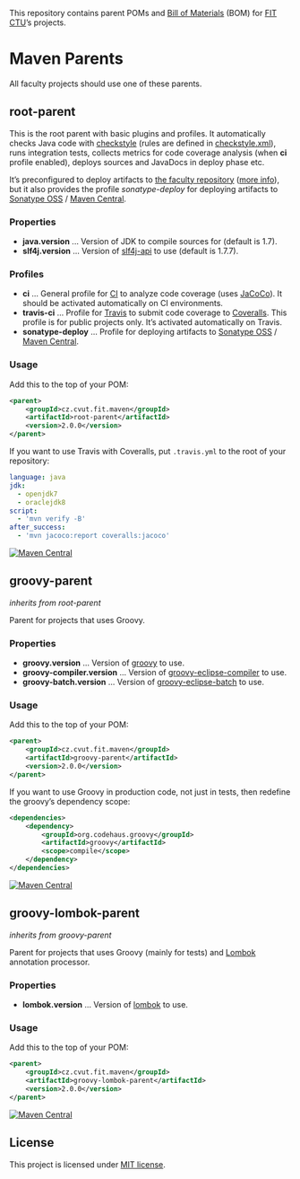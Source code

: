 This repository contains parent POMs and [Bill of Materials] (BOM) for [FIT CTU]’s projects.


Maven Parents
=============

All faculty projects should use one of these parents.


root-parent
-----------

This is the root parent with basic plugins and profiles. It automatically checks Java code with [checkstyle] \(rules
are defined in [checkstyle.xml]), runs integration tests, collects metrics for code coverage analysis (when **ci**
profile enabled), deploys sources and JavaDocs in deploy phase etc.

It’s preconfigured to deploy artifacts to [the faculty repository](https://repository.fit.cvut.cz/maven)
([more info][wiki-maven-repos]), but it also provides the profile _sonatype-deploy_ for deploying artifacts to
[Sonatype OSS] / [Maven Central].

### Properties

*  **java.version** ... Version of JDK to compile sources for (default is 1.7).
*  **slf4j.version** ... Version of [slf4j-api] to use (default is 1.7.7).

### Profiles

*  **ci** ... General profile for [CI] to analyze code coverage (uses [JaCoCo]). It should be activated automatically
   on CI environments.
*  **travis-ci** ... Profile for [Travis] to submit code coverage to [Coveralls]. This profile is for public projects
   only. It’s activated automatically on Travis.
*  **sonatype-deploy** ... Profile for deploying artifacts to [Sonatype OSS] / [Maven Central].

### Usage

Add this to the top of your POM:

```xml
<parent>
    <groupId>cz.cvut.fit.maven</groupId>
    <artifactId>root-parent</artifactId>
    <version>2.0.0</version>
</parent>
```

If you want to use Travis with Coveralls, put `.travis.yml` to the root of your repository:

```yml
language: java
jdk:
  - openjdk7
  - oraclejdk8
script:
  - 'mvn verify -B'
after_success:
  - 'mvn jacoco:report coveralls:jacoco'
```

[![Maven Central](https://maven-badges.herokuapp.com/maven-central/cz.cvut.fit.maven/root-parent/badge.svg)](https://maven-badges.herokuapp.com/maven-central/cz.cvut.fit.maven/root-parent)


groovy-parent
-------------
_inherits from root-parent_

Parent for projects that uses Groovy.

### Properties

*  **groovy.version** ... Version of [groovy] to use.
*  **groovy-compiler.version** ... Version of [groovy-eclipse-compiler] to use.
*  **groovy-batch.version** ... Version of [groovy-eclipse-batch] to use.

### Usage

Add this to the top of your POM:

```xml
<parent>
    <groupId>cz.cvut.fit.maven</groupId>
    <artifactId>groovy-parent</artifactId>
    <version>2.0.0</version>
</parent>
```

If you want to use Groovy in production code, not just in tests, then redefine the groovy’s dependency scope:

```xml
<dependencies>
    <dependency>
        <groupId>org.codehaus.groovy</groupId>
        <artifactId>groovy</artifactId>
        <scope>compile</scope>
    </dependency>
</dependencies>
```

[![Maven Central](https://maven-badges.herokuapp.com/maven-central/cz.cvut.fit.maven/groovy-parent/badge.svg)](https://maven-badges.herokuapp.com/maven-central/cz.cvut.fit.maven/groovy-parent)


groovy-lombok-parent
--------------------
_inherits from groovy-parent_

Parent for projects that uses Groovy (mainly for tests) and [Lombok] annotation processor.

### Properties

*  **lombok.version** ... Version of [lombok] to use.

### Usage

Add this to the top of your POM:

```xml
<parent>
    <groupId>cz.cvut.fit.maven</groupId>
    <artifactId>groovy-lombok-parent</artifactId>
    <version>2.0.0</version>
</parent>
```

[![Maven Central](https://maven-badges.herokuapp.com/maven-central/cz.cvut.fit.maven/groovy-lombok-parent/badge.svg)](https://maven-badges.herokuapp.com/maven-central/cz.cvut.fit.maven/groovy-lombok-parent)


License
-------

This project is licensed under [MIT license](http://opensource.org/licenses/MIT).


<!-- Links -->

[Bill of Materials]: http://howtodoinjava.com/2014/02/18/maven-bom-bill-of-materials-dependency/
[checkstyle]: http://checkstyle.sourceforge.net/
[CI]: http://en.wikipedia.org/wiki/Continuous_integration
[Coveralls]: https://coveralls.io/
[FIT CTU]: http://fit.cvut.cz
[JaCoCo]: http://www.eclemma.org/jacoco/
[Maven Central]: http://search.maven.org/
[Lombok]: http://projectlombok.org/
[Sonatype OSS]: https://docs.sonatype.org/display/Repository/Sonatype+OSS+Maven+Repository+Usage+Guide
[Travis]: https://travis-ci.org/
[wiki-maven-repos]: https://rozvoj.fit.cvut.cz/Main/Maven-repositare

[checkstyle.xml]: /codequality-resources/src/main/resources/cz/cvut/fit/maven/codequality/checkstyle.xml

[groovy]: http://search.maven.org/#search|gav|1|g%3A%22org.codehaus.groovy%22%20AND%20a%3A%22groovy%22
[groovy-eclipse-batch]: http://search.maven.org/#search|gav|1|g%3A%22org.codehaus.groovy%22%20AND%20a%3A%22groovy-eclipse-batch%22
[groovy-eclipse-compiler]: http://search.maven.org/#search|gav|1|g%3A%22org.codehaus.groovy%22%20AND%20a%3A%22groovy-eclipse-compiler%22
[lombok]: http://search.maven.org/#search|gav|1|g%3A%22org.projectlombok%22%20AND%20a%3A%22lombok%22
[slf4j-api]: http://search.maven.org/#search|gav|1|g%3A%22org.slf4j%22%20AND%20a%3A%22slf4j-api%22

